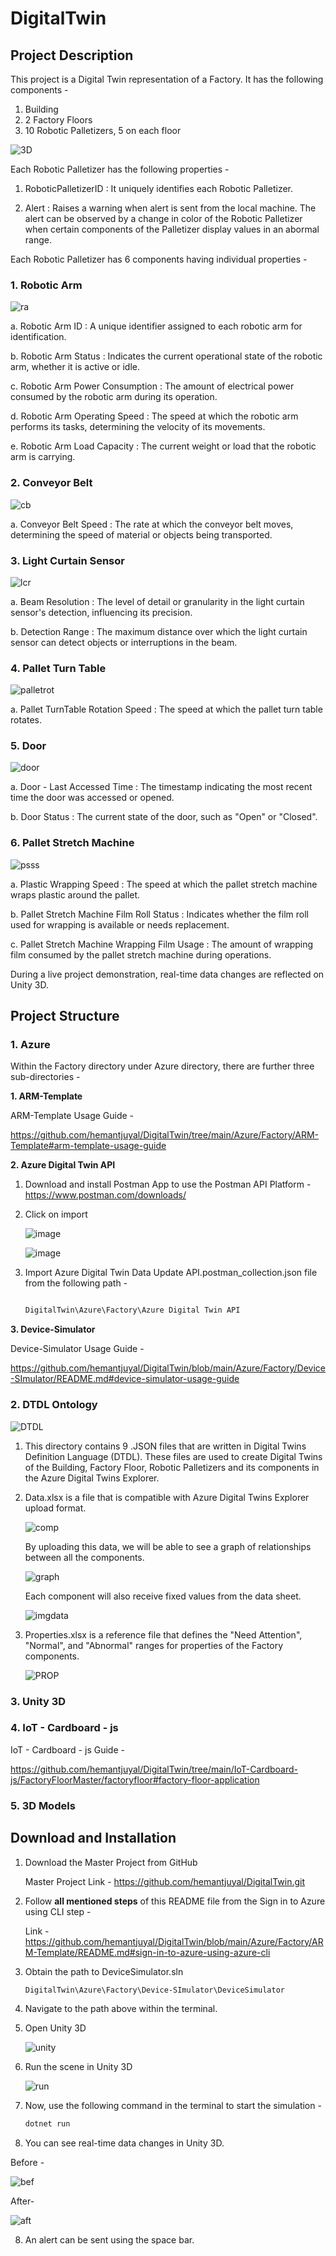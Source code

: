 # DigitalTwin

## Project Description

This project is a Digital Twin representation of a Factory. It has the following components -  

1. Building
2. 2 Factory Floors
3. 10 Robotic Palletizers, 5 on each floor

![3D](https://github.com/hemantjuyal/DigitalTwin/assets/94553271/3f20bdb7-277c-4a38-879e-1bc3e610f5e4)

Each Robotic Palletizer has the following properties - 

1. RoboticPalletizerID : It uniquely identifies each Robotic Palletizer.
   
2. Alert : Raises a warning when alert is sent from the local machine. The alert can be observed by a change in color of the Robotic Palletizer when certain components of the Palletizer display values in an abormal range. 

Each Robotic Palletizer has 6 components having individual properties - 

### 1. Robotic Arm

   ![ra](https://github.com/hemantjuyal/DigitalTwin/assets/94553271/a1449f96-1098-44b2-ba77-0f38f565f152)

   a. Robotic Arm ID : A unique identifier assigned to each robotic arm for identification.

   b. Robotic Arm Status : Indicates the current operational state of the robotic arm, whether it is active or idle.
   
   c. Robotic Arm Power Consumption : The amount of electrical power consumed by the robotic arm during its operation.
   
   d. Robotic Arm Operating Speed : The speed at which the robotic arm performs its tasks, determining the velocity of its movements.
   
   e. Robotic Arm Load Capacity : The current weight or load that the robotic arm is carrying.

### 2. Conveyor Belt
   
   ![cb](https://github.com/hemantjuyal/DigitalTwin/assets/94553271/2856a45c-2896-4758-b7fe-897a7cd88ac2)

   a. Conveyor Belt Speed : The rate at which the conveyor belt moves, determining the speed of material or objects being transported.

### 3. Light Curtain Sensor
   
   ![lcr](https://github.com/hemantjuyal/DigitalTwin/assets/94553271/d537fe79-ab74-4e5a-bec7-08c6d38d4de7)

   a. Beam Resolution : The level of detail or granularity in the light curtain sensor's detection, influencing its precision.
   
   b. Detection Range : The maximum distance over which the light curtain sensor can detect objects or interruptions in the beam.

### 4. Pallet Turn Table
   
   ![palletrot](https://github.com/hemantjuyal/DigitalTwin/assets/94553271/a81f60da-a74c-4460-b6b9-645e466e2843)

   a. Pallet TurnTable Rotation Speed : The speed at which the pallet turn table rotates.

### 5. Door

   ![door](https://github.com/hemantjuyal/DigitalTwin/assets/94553271/8da5a92b-2a12-4961-b7f1-7e802e740b0f)

   a. Door - Last Accessed Time : The timestamp indicating the most recent time the door was accessed or opened. 
   
   b. Door Status : The current state of the door, such as "Open" or "Closed".

### 6. Pallet Stretch Machine

   ![psss](https://github.com/hemantjuyal/DigitalTwin/assets/94553271/fee58603-016d-4547-ba3b-5256e2c6ca7f)
   
   a. Plastic Wrapping Speed : The speed at which the pallet stretch machine wraps plastic around the pallet.
   
   b. Pallet Stretch Machine Film Roll Status : Indicates whether the film roll used for wrapping is available or needs replacement.
   
   c. Pallet Stretch Machine Wrapping Film Usage : The amount of wrapping film consumed by the pallet stretch machine during operations.
   
During a live project demonstration, real-time data changes are reflected on Unity 3D. 

## Project Structure

### 1. Azure

Within the Factory directory under Azure directory, there are further three sub-directories - 

**1. ARM-Template**

ARM-Template Usage Guide - 

https://github.com/hemantjuyal/DigitalTwin/tree/main/Azure/Factory/ARM-Template#arm-template-usage-guide
   
**2. Azure Digital Twin API**

1. Download and install Postman App to use the Postman API Platform - https://www.postman.com/downloads/

2. Click on import

   ![image](https://github.com/hemantjuyal/DigitalTwin/assets/94553271/441d5f69-7cb6-451d-a4bf-20c72b80c297)

   ![image](https://github.com/hemantjuyal/DigitalTwin/assets/94553271/1545016f-b07b-4a1f-8c91-10974aa51e46)


4. Import Azure Digital Twin Data Update API.postman_collection.json file from the following path -

   ```powershell

   DigitalTwin\Azure\Factory\Azure Digital Twin API
   
**3. Device-Simulator**

Device-Simulator Usage Guide - 

https://github.com/hemantjuyal/DigitalTwin/blob/main/Azure/Factory/Device-SImulator/README.md#device-simulator-usage-guide

### 2. DTDL Ontology

![DTDL](https://github.com/hemantjuyal/DigitalTwin/assets/94553271/31850e74-bc1d-4b00-85c3-5333e460b2c5)

1. This directory contains 9 .JSON files that are written in Digital Twins Definition Language (DTDL). These files are used to create Digital Twins of the Building, Factory Floor, Robotic Palletizers and its components in the Azure Digital Twins Explorer. 

2. Data.xlsx is a file that is compatible with Azure Digital Twins Explorer upload format.

   ![comp](https://github.com/hemantjuyal/DigitalTwin/assets/94553271/754005e2-9c5c-44ab-bb75-fa7e3f7cf5b5)

   By uploading this data, we will be able to see a graph of relationships between all the components.

   ![graph](https://github.com/hemantjuyal/DigitalTwin/assets/94553271/24773f38-768a-47fc-aae3-5f315082ed1d)

   Each component will also receive fixed values from the data sheet.

   ![imgdata](https://github.com/hemantjuyal/DigitalTwin/assets/94553271/c718f703-58e7-4c2b-8cd1-ea602c9593c9)

3. Properties.xlsx is a reference file that defines the "Need Attention", "Normal", and "Abnormal" ranges for properties of the Factory components. 

   ![PROP](https://github.com/hemantjuyal/DigitalTwin/assets/94553271/1cfac555-463a-479d-8bd8-bbf63092ed46)

### 3. Unity 3D

### 4. IoT - Cardboard - js

IoT - Cardboard - js Guide - 

https://github.com/hemantjuyal/DigitalTwin/tree/main/IoT-Cardboard-js/FactoryFloorMaster/factoryfloor#factory-floor-application

### 5. 3D Models

## Download and Installation

1. Download the Master Project from GitHub

   Master Project Link - https://github.com/hemantjuyal/DigitalTwin.git

2. Follow **all mentioned steps** of this README file from the Sign in to Azure using CLI step - 
   
   Link - https://github.com/hemantjuyal/DigitalTwin/blob/main/Azure/Factory/ARM-Template/README.md#sign-in-to-azure-using-azure-cli

3. Obtain the path to DeviceSimulator.sln

   ```powershell
   DigitalTwin\Azure\Factory\Device-SImulator\DeviceSimulator
   
4. Navigate to the path above within the terminal.

5. Open Unity 3D

   ![unity](https://github.com/garimasrivastavaa/read-me-trials/assets/94553271/0c4577fa-bbc9-4e73-9371-97611ae2f25f)

6. Run the scene in Unity 3D

   ![run](https://github.com/garimasrivastavaa/read-me-trials/assets/94553271/a204ed11-2fe0-48d5-be35-f8ea499bb2b1)

7. Now, use the following command in the terminal to start the simulation -

   ```powershell
   dotnet run

8. You can see real-time data changes in Unity 3D.

Before - 

![bef](https://github.com/garimasrivastavaa/read-me-trials/assets/94553271/6d023f27-6231-4d38-82bc-ceafeba00932)

After-

![aft](https://github.com/garimasrivastavaa/read-me-trials/assets/94553271/4be353f5-1953-430a-bb34-d7f0493717da)

8. An alert can be sent using the space bar. 
